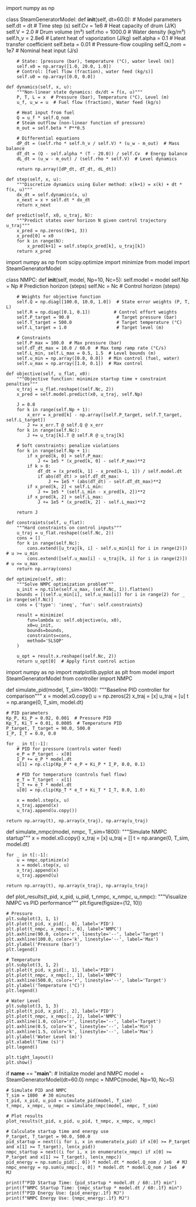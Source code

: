 <xaiFile name="model.py" contentType="text/python">
import numpy as np

class SteamGeneratorModel:
    def __init__(self, dt=60.0):
        # Model parameters
        self.dt = dt  # Time step (s)
        self.Cv = 1e6  # Heat capacity of drum (J/K)
        self.V = 2.0   # Drum volume (m³)
        self.rho = 1000.0  # Water density (kg/m³)
        self.h_v = 2.8e6  # Latent heat of vaporization (J/kg)
        self.alpha = 0.1  # Heat transfer coefficient
        self.beta = 0.01  # Pressure-flow coupling
        self.Q_nom = 1e7  # Nominal heat input (J/s)
        
        # State: [pressure (bar), temperature (°C), water level (m)]
        self.x0 = np.array([1.0, 20.0, 1.0])
        # Control: [fuel flow (fraction), water feed (kg/s)]
        self.u0 = np.array([0.0, 0.0])

    def dynamics(self, x, u):
        """Non-linear state dynamics: dx/dt = f(x, u)"""
        P, T, L = x  # Pressure (bar), Temperature (°C), Level (m)
        u_f, u_w = u  # Fuel flow (fraction), Water feed (kg/s)
        
        # Heat input from fuel
        Q = u_f * self.Q_nom
        # Steam outflow (non-linear function of pressure)
        m_out = self.beta * P**0.5
        
        # Differential equations
        dP_dt = (self.rho * self.h_v / self.V) * (u_w - m_out)  # Mass balance
        dT_dt = (Q - self.alpha * (T - 20.0)) / self.Cv  # Energy balance
        dL_dt = (u_w - m_out) / (self.rho * self.V)  # Level dynamics
        
        return np.array([dP_dt, dT_dt, dL_dt])

    def step(self, x, u):
        """Discretize dynamics using Euler method: x(k+1) = x(k) + dt * f(x, u)"""
        dx_dt = self.dynamics(x, u)
        x_next = x + self.dt * dx_dt
        return x_next

    def predict(self, x0, u_traj, N):
        """Predict states over horizon N given control trajectory u_traj"""
        x_pred = np.zeros((N+1, 3))
        x_pred[0] = x0
        for k in range(N):
            x_pred[k+1] = self.step(x_pred[k], u_traj[k])
        return x_pred
  </xaiFile>

  <xaiFile name="controller.py" contentType="text/python">
import numpy as np
from scipy.optimize import minimize
from model import SteamGeneratorModel

class NMPC:
    def __init__(self, model, Np=10, Nc=5):
        self.model = model
        self.Np = Np  # Prediction horizon (steps)
        self.Nc = Nc  # Control horizon (steps)
        
        # Weights for objective function
        self.Q = np.diag([100.0, 10.0, 1.0])  # State error weights (P, T, L)
        self.R = np.diag([0.1, 0.1])         # Control effort weights
        self.P_target = 90.0                  # Target pressure (bar)
        self.T_target = 500.0                 # Target temperature (°C)
        self.L_target = 1.0                   # Target level (m)
        
        # Constraints
        self.P_max = 100.0  # Max pressure (bar)
        self.dT_dt_max = 10.0 / 60.0  # Max temp ramp rate (°C/s)
        self.L_min, self.L_max = 0.5, 1.5  # Level bounds (m)
        self.u_min = np.array([0.0, 0.0])  # Min control (fuel, water)
        self.u_max = np.array([1.0, 0.1])  # Max control

    def objective(self, u_flat, x0):
        """Objective function: minimize startup time + constraint penalties"""
        u_traj = u_flat.reshape((self.Nc, 2))
        x_pred = self.model.predict(x0, u_traj, self.Np)
        
        J = 0.0
        for k in range(self.Np + 1):
            x_err = x_pred[k] - np.array([self.P_target, self.T_target, self.L_target])
            J += x_err.T @ self.Q @ x_err
        for k in range(self.Nc):
            J += u_traj[k].T @ self.R @ u_traj[k]
            
        # Soft constraints: penalize violations
        for k in range(self.Np + 1):
            if x_pred[k, 0] > self.P_max:
                J += 1e5 * (x_pred[k, 0] - self.P_max)**2
            if k > 0:
                dT_dt = (x_pred[k, 1] - x_pred[k-1, 1]) / self.model.dt
                if abs(dT_dt) > self.dT_dt_max:
                    J += 1e5 * (abs(dT_dt) - self.dT_dt_max)**2
            if x_pred[k, 2] < self.L_min:
                J += 1e5 * (self.L_min - x_pred[k, 2])**2
            if x_pred[k, 2] > self.L_max:
                J += 1e5 * (x_pred[k, 2] - self.L_max)**2
        
        return J

    def constraints(self, u_flat):
        """Hard constraints on control inputs"""
        u_traj = u_flat.reshape((self.Nc, 2))
        cons = []
        for k in range(self.Nc):
            cons.extend([u_traj[k, i] - self.u_min[i] for i in range(2)])  # u >= u_min
            cons.extend([self.u_max[i] - u_traj[k, i] for i in range(2)])  # u <= u_max
        return np.array(cons)

    def optimize(self, x0):
        """Solve NMPC optimization problem"""
        u_init = np.tile(self.u_max, (self.Nc, 1)).flatten()
        bounds = [(self.u_min[i], self.u_max[i]) for i in range(2) for _ in range(self.Nc)]
        cons = {'type': 'ineq', 'fun': self.constraints}
        
        result = minimize(
            fun=lambda u: self.objective(u, x0),
            x0=u_init,
            bounds=bounds,
            constraints=cons,
            method='SLSQP'
        )
        
        u_opt = result.x.reshape((self.Nc, 2))
        return u_opt[0]  # Apply first control action
  </xaiFile>

  <xaiFile name="main.py" contentType="text/python">
import numpy as np
import matplotlib.pyplot as plt
from model import SteamGeneratorModel
from controller import NMPC

def simulate_pid(model, T_sim=1800):
    """Baseline PID controller for comparison"""
    x = model.x0.copy()
    u = np.zeros(2)
    x_traj = [x]
    u_traj = [u]
    t = np.arange(0, T_sim, model.dt)
    
    # PID parameters
    Kp_P, Ki_P = 0.02, 0.001  # Pressure PID
    Kp_T, Ki_T = 0.01, 0.0005  # Temperature PID
    P_target, T_target = 90.0, 500.0
    I_P, I_T = 0.0, 0.0
    
    for _ in t[:-1]:
        # PID for pressure (controls water feed)
        e_P = P_target - x[0]
        I_P += e_P * model.dt
        u[1] = np.clip(Kp_P * e_P + Ki_P * I_P, 0.0, 0.1)
        
        # PID for temperature (controls fuel flow)
        e_T = T_target - x[1]
        I_T += e_T * model.dt
        u[0] = np.clip(Kp_T * e_T + Ki_T * I_T, 0.0, 1.0)
        
        x = model.step(x, u)
        x_traj.append(x)
        u_traj.append(u.copy())
    
    return np.array(t), np.array(x_traj), np.array(u_traj)

def simulate_nmpc(model, nmpc, T_sim=1800):
    """Simulate NMPC startup"""
    x = model.x0.copy()
    x_traj = [x]
    u_traj = []
    t = np.arange(0, T_sim, model.dt)
    
    for _ in t[:-1]:
        u = nmpc.optimize(x)
        x = model.step(x, u)
        x_traj.append(x)
        u_traj.append(u)
    
    return np.array(t), np.array(x_traj), np.array(u_traj)

def plot_results(t_pid, x_pid, u_pid, t_nmpc, x_nmpc, u_nmpc):
    """Visualize NMPC vs PID performance"""
    plt.figure(figsize=(12, 10))
    
    # Pressure
    plt.subplot(3, 1, 1)
    plt.plot(t_pid, x_pid[:, 0], label='PID')
    plt.plot(t_nmpc, x_nmpc[:, 0], label='NMPC')
    plt.axhline(90.0, color='r', linestyle='--', label='Target')
    plt.axhline(100.0, color='k', linestyle='--', label='Max')
    plt.ylabel('Pressure (bar)')
    plt.legend()
    
    # Temperature
    plt.subplot(3, 1, 2)
    plt.plot(t_pid, x_pid[:, 1], label='PID')
    plt.plot(t_nmpc, x_nmpc[:, 1], label='NMPC')
    plt.axhline(500.0, color='r', linestyle='--', label='Target')
    plt.ylabel('Temperature (°C)')
    plt.legend()
    
    # Water Level
    plt.subplot(3, 1, 3)
    plt.plot(t_pid, x_pid[:, 2], label='PID')
    plt.plot(t_nmpc, x_nmpc[:, 2], label='NMPC')
    plt.axhline(1.0, color='r', linestyle='--', label='Target')
    plt.axhline(0.5, color='k', linestyle='--', label='Min')
    plt.axhline(1.5, color='k', linestyle='--', label='Max')
    plt.ylabel('Water Level (m)')
    plt.xlabel('Time (s)')
    plt.legend()
    
    plt.tight_layout()
    plt.show()

if __name__ == "__main__":
    # Initialize model and NMPC
    model = SteamGeneratorModel(dt=60.0)
    nmpc = NMPC(model, Np=10, Nc=5)
    
    # Simulate PID and NMPC
    T_sim = 1800  # 30 minutes
    t_pid, x_pid, u_pid = simulate_pid(model, T_sim)
    t_nmpc, x_nmpc, u_nmpc = simulate_nmpc(model, nmpc, T_sim)
    
    # Plot results
    plot_results(t_pid, x_pid, u_pid, t_nmpc, x_nmpc, u_nmpc)
    
    # Calculate startup time and energy use
    P_target, T_target = 90.0, 500.0
    pid_startup = next((i for i, x in enumerate(x_pid) if x[0] >= P_target and x[1] >= T_target), len(x_pid))
    nmpc_startup = next((i for i, x in enumerate(x_nmpc) if x[0] >= P_target and x[1] >= T_target), len(x_nmpc))
    pid_energy = np.sum(u_pid[:, 0]) * model.dt * model.Q_nom / 1e6  # MJ
    nmpc_energy = np.sum(u_nmpc[:, 0]) * model.dt * model.Q_nom / 1e6  # MJ
    
    print(f"PID Startup Time: {pid_startup * model.dt / 60:.1f} min")
    print(f"NMPC Startup Time: {nmpc_startup * model.dt / 60:.1f} min")
    print(f"PID Energy Use: {pid_energy:.1f} MJ")
    print(f"NMPC Energy Use: {nmpc_energy:.1f} MJ")
  </xaiFile>
